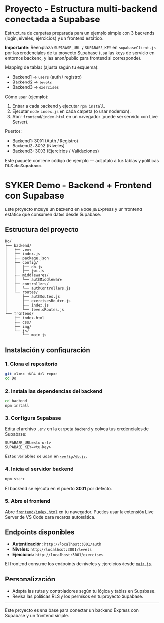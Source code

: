 # Proyecto - Estructura multi-backend conectada a Supabase

Estructura de carpetas preparada para un ejemplo simple con 3 backends (login, niveles, ejercicios) y un frontend estático.

**Importante**: Reemplaza `SUPABASE_URL` y `SUPABASE_KEY` en `supabaseClient.js` por las credenciales de tu proyecto Supabase (usa las keys de servicio en entornos backend, y las anon/public para frontend si corresponde).

Mapping de tablas (ajusta según tu esquema):
- Backend1 -> `users` (auth / registro)
- Backend2 -> `levels`
- Backend3 -> `exercises`

Cómo usar (ejemplo):
1. Entrar a cada backend y ejecutar `npm install`.
2. Ejecutar `node index.js` en cada carpeta (o usar nodemon).
3. Abrir `frontend/index.html` en un navegador (puede ser servido con Live Server).

Puertos:
- Backend1: 3001 (Auth / Registro)
- Backend2: 3002 (Niveles)
- Backend3: 3003 (Ejercicios / Validaciones)

Este paquete contiene código de ejemplo — adáptalo a tus tablas y políticas RLS de Supabase.


# SYKER Demo - Backend + Frontend con Supabase

Este proyecto incluye un backend en Node.js/Express y un frontend estático que consumen datos desde Supabase.

## Estructura del proyecto

```
Do/
├── backend/
│   ├── .env
│   ├── index.js
│   ├── package.json
│   ├── config/
│   │   ├── db.js
│   │   ├── jwt.js
│   ├── middlewares/
│   │   └── authMiddleware
│   ├── controllers/
│   │   └── authControllers.js
│   └── routes/
│       ├── authRoutes.js
│       ├── exercisesRouter.js
│       ├── index.js
│       └── levelsRoutes.js
└── frontend/
    ├── index.html
    ├── css/
    ├── img/
    └── js/
        └── main.js
```

## Instalación y configuración

### 1. Clona el repositorio

```sh
git clone <URL-del-repo>
cd Do
```

### 2. Instala las dependencias del backend

```sh
cd backend
npm install
```

### 3. Configura Supabase

Edita el archivo `.env` en la carpeta `backend` y coloca tus credenciales de Supabase:

```
SUPABASE_URL=<tu-url>
SUPABASE_KEY=<tu-key>
```

Estas variables se usan en [`config/db.js`](backend/config/db.js).

### 4. Inicia el servidor backend

```sh
npm start
```
El backend se ejecuta en el puerto **3001** por defecto.

### 5. Abre el frontend

Abre [`frontend/index.html`](frontend/index.html) en tu navegador. Puedes usar la extensión Live Server de VS Code para recarga automática.

## Endpoints disponibles

- **Autenticación:** `http://localhost:3001/auth`
- **Niveles:** `http://localhost:3001/levels`
- **Ejercicios:** `http://localhost:3001/exercises`

El frontend consume los endpoints de niveles y ejercicios desde [`main.js`](frontend/js/main.js).

## Personalización

- Adapta las rutas y controladores según tu lógica y tablas en Supabase.
- Revisa las políticas RLS y los permisos en tu proyecto Supabase.

---

Este proyecto es una base para conectar un backend Express con Supabase y un frontend simple.
